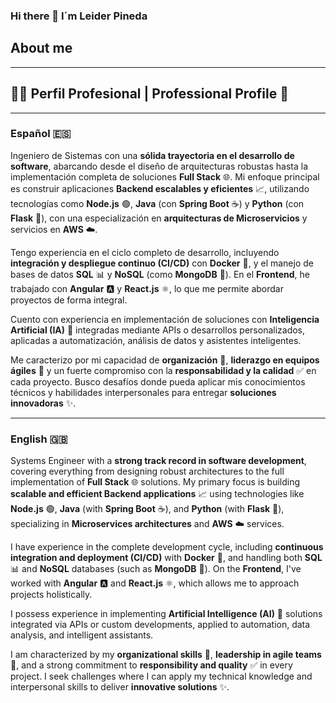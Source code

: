 ### Hi there 👋 I´m Leider Pineda

## About me
---

## 👨‍💻 Perfil Profesional | Professional Profile 🚀

---

### **Español** 🇪🇸

Ingeniero de Sistemas con una **sólida trayectoria en el desarrollo de software**, abarcando desde el diseño de arquitecturas robustas hasta la implementación completa de soluciones **Full Stack** 🌐. Mi enfoque principal es construir aplicaciones **Backend escalables y eficientes** 📈, utilizando tecnologías como **Node.js** 🟢, **Java** (con **Spring Boot** ☕) y **Python** (con **Flask** 🐍), con una especialización en **arquitecturas de Microservicios** y servicios en **AWS** ☁️.

Tengo experiencia en el ciclo completo de desarrollo, incluyendo **integración y despliegue continuo (CI/CD)** con **Docker** 🐳, y el manejo de bases de datos **SQL** 📊 y **NoSQL** (como **MongoDB** 🍃). En el **Frontend**, he trabajado con **Angular** 🅰️ y **React.js** ⚛️, lo que me permite abordar proyectos de forma integral.

Cuento con experiencia en implementación de soluciones con **Inteligencia Artificial (IA)** 🧠 integradas mediante APIs o desarrollos personalizados, aplicadas a automatización, análisis de datos y asistentes inteligentes.

Me caracterizo por mi capacidad de **organización** 📝, **liderazgo en equipos ágiles** 🤝 y un fuerte compromiso con la **responsabilidad y la calidad** ✅ en cada proyecto. Busco desafíos donde pueda aplicar mis conocimientos técnicos y habilidades interpersonales para entregar **soluciones innovadoras** ✨.

---

### **English** 🇬🇧

Systems Engineer with a **strong track record in software development**, covering everything from designing robust architectures to the full implementation of **Full Stack** 🌐 solutions. My primary focus is building **scalable and efficient Backend applications** 📈 using technologies like **Node.js** 🟢, **Java** (with **Spring Boot** ☕), and **Python** (with **Flask** 🐍), specializing in **Microservices architectures** and **AWS** ☁️ services.

I have experience in the complete development cycle, including **continuous integration and deployment (CI/CD)** with **Docker** 🐳, and handling both **SQL** 📊 and **NoSQL** databases (such as **MongoDB** 🍃). On the **Frontend**, I've worked with **Angular** 🅰️ and **React.js** ⚛️, which allows me to approach projects holistically.

I possess experience in implementing **Artificial Intelligence (AI)** 🧠 solutions integrated via APIs or custom developments, applied to automation, data analysis, and intelligent assistants.

I am characterized by my **organizational skills** 📝, **leadership in agile teams** 🤝, and a strong commitment to **responsibility and quality** ✅ in every project. I seek challenges where I can apply my technical knowledge and interpersonal skills to deliver **innovative solutions** ✨.

<!-- ![image](FotoPerfil.png) -->

<!--
**leiderp/leiderp** is a ✨ _special_ ✨ repository because its `README.md` (this file) appears on your GitHub profile.

Here are some ideas to get you started:

- 🔭 I’m currently working on ...
- 🌱 I’m currently learning ...
- 👯 I’m looking to collaborate on ...
- 🤔 I’m looking for help with ...
- 💬 Ask me about ...
- 📫 How to reach me: ...
- 😄 Pronouns: ...
- ⚡ Fun fact: ...
-->
